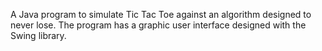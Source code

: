 A Java program to simulate Tic Tac Toe against an algorithm designed to never lose. The program has a graphic user interface designed with the Swing library.